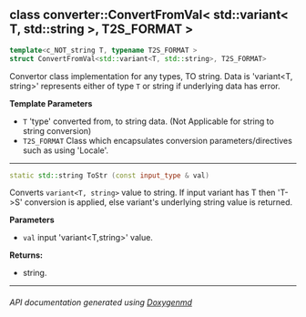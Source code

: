 ## class converter::ConvertFromVal< std::variant< T, std::string >, T2S_FORMAT >

```c++
template<c_NOT_string T, typename T2S_FORMAT >
struct ConvertFromVal<std::variant<T, std::string>, T2S_FORMAT>
```

Convertor class implementation for any types, TO string. Data is 'variant<T, string>' represents either of type `T` or string if underlying data has error.

**Template Parameters**
- `T`                     'type' converted from, to string data. (Not Applicable for string to string conversion)
- `T2S_FORMAT`            Class which encapsulates conversion parameters/directives such as using 'Locale'.

---

```c++
static std::string ToStr (const input_type & val)
```
Converts `variant<T, string>` value to string. If input variant has T then 'T->S' conversion is applied, else variant's underlying string value is returned. 

**Parameters**
- `val` input 'variant<T,string>' value. 

**Returns:**
- string. 

---

###### API documentation generated using [Doxygenmd](https://github.com/d99kris/doxygenmd)

